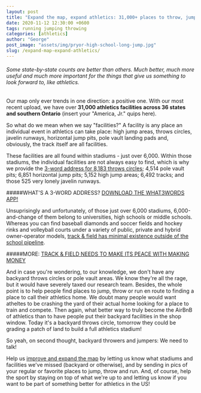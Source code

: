 ```yaml
---
layout: post
title: "Expand the map, expand athletics: 31,000+ places to throw, jump or run"
date: 2020-11-12 12:30:00 +0600
tags: running jumping throwing
categories: [athletics]
author: "George"
post_image: "assets/img/pryor-high-school-long-jump.jpg"
slug: /expand-map-expand-athletics/
---
```

<h6>Some state-by-state counts are better than others. Much better, much more useful and much more important for the things that give us something to look forward to, like athletics.</h6>

Our map only ever trends in one direction: a positive one. With our most recent upload, we have over <strong>31,000 athletics facilities across 36 states and southern Ontario</strong> (insert your "America, Jr." quips here).

So what do we mean when we say "facilities?" A facility is any place an individual event in athletics can take place: high jump areas, throws circles, javelin runways, horizontal jump pits, pole vault landing pads and, obviously, the track itself are all facilities. 

These facilities are all found within stadiums - just over 6,000. Within those stadiums, the individual facilities are not always easy to find, which is why we provide the [3-word address for 8,183 throws circles](https://nalathletics.com/map); 4,514 pole vault pits; 6,851 horizontal jump pits; 5,152 high jump areas; 6,492 tracks; and those 525 very lonely javelin runways. 

#####WHAT'S A 3-WORD ADDRESS? [DOWNLOAD THE WHAT3WORDS APP!](https://what3words.com/products/what3words-app/)

Unsuprisingly and unfortunately, of those just over 6,000 stadiums, 6,000-and-change of them belong to universities, high schools or middle schools. Whereas you can find baseball diamonds and soccer fields and hockey rinks and volleyball courts under a variety of public, private and hybrid owner-operator models, [track & field has minimal existence outside of the school pipeline](https://nalathletics.com/blog/2020/11/06/clemson-track-and-field-ultimatum). 

#####MORE: [TRACK & FIELD NEEDS TO MAKE ITS PEACE WITH MAKING MONEY](https://nalathletics.com/blog/2020/11/05/track-and-field-make-peace-making-money)

And in case you're wondering, to our knowledge, we don't have any backyard throws circles or pole vault areas. We know they're all the rage, but it would have severely taxed our research team. Besides, the whole point is to help people find places to jump, throw or run en route to finding a place to call their athletics home. We doubt many people would want atheltes to be crashing the yard of their actual home looking for a place to train and compete. Then again, what better way to truly become the AirBnB of athletics than to have people put their backyard facilities in the shop window. Today it's a backyard throws circle, tomorrow they could be grading a patch of land to build a full athletics stadium!

So yeah, on second thought, backyard throwers and jumpers: We need to talk!

Help us [improve and expand the map](https://nalathletics.com/map) by letting us know what stadiums and facilities we've missed (backyard or otherwise), and by sending in pics of your regular or favorite places to jump, throw and run. And, of course, help the sport by staying on top of what we're up to and letting us know if you want to be part of something better for athletics in the US!
